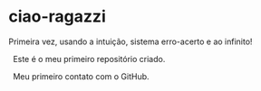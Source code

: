 # ciao-ragazzi
Primeira vez, usando a intuição, sistema erro-acerto e ao infinito!

&nbsp;
Este é o meu primeiro repositório criado.

&nbsp;
Meu primeiro contato com o GitHub.

